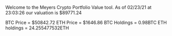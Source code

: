 Welcome to the Meyers Crypto Portfolio Value tool. 
As of 02/23/21 at 23:03:26 our valuation is $89771.24 

BTC Price = $50842.72
 ETH Price = $1646.86
BTC Holdings = 0.98BTC
 ETH holdings = 24.255477532ETH 
